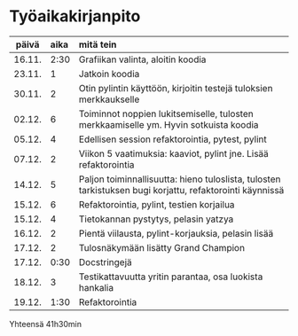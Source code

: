 # Työaikakirjanpito

| päivä | aika | mitä tein |
| :----:|:-----|:----------|
|16.11. |2:30  |Grafiikan valinta, aloitin koodia|
|23.11. |1     |Jatkoin koodia|
|30.11. |2     |Otin pylintin käyttöön, kirjoitin testejä tuloksien merkkaukselle|
|02.12. |6     |Toiminnot noppien lukitsemiselle, tulosten merkkaamiselle ym. Hyvin sotkuista koodia|
|05.12. |4     |Edellisen session refaktorointia, pytest, pylint|
|07.12. |2     |Viikon 5 vaatimuksia: kaaviot, pylint jne. Lisää refaktorointia|
|14.12. |5     |Paljon toiminnallisuutta: hieno tuloslista, tulosten tarkistuksen bugi korjattu, refaktorointi käynnissä|
|15.12. |6     |Refaktorointia, pylint, testien korjailua|
|15.12. |4     |Tietokannan pystytys, pelasin yatzya|
|16.12. |2     |Pientä viilausta, pylint-korjauksia, pelasin lisää|
|17.12. |2     |Tulosnäkymään lisätty Grand Champion|
|17.12. |0:30  |Docstringejä|
|18.12. |3     |Testikattavuutta yritin parantaa, osa luokista hankalia|
|19.12. |1:30  |Refaktorointia|

Yhteensä 41h30min

